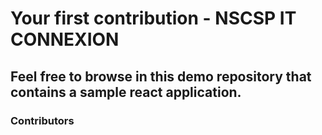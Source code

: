 # Your first contribution - NSCSP IT CONNEXION

## Feel free to browse in this demo repository that contains a sample react application. 







### Contributors



